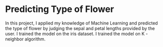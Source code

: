 # Predicting Type of Flower
In this project, I applied my knowledge of Machine Learning and predicted the type of flower by judging the sepal and petal lengths provided by the user. I trained the model on the iris dataset. I trained the model on K - neighbor algorithm.
